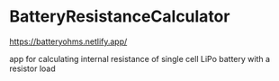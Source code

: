 
# BatteryResistanceCalculator

https://batteryohms.netlify.app/

app for calculating internal resistance of single cell LiPo battery with a resistor load

